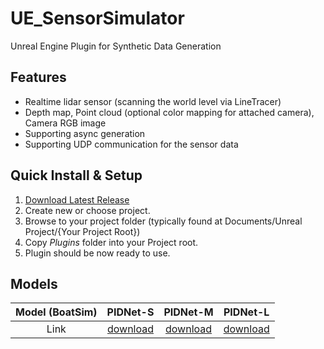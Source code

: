 # UE_SensorSimulator

Unreal Engine Plugin for Synthetic Data Generation

## Features

- Realtime lidar sensor (scanning the world level via LineTracer)
- Depth map, Point cloud (optional color mapping for attached camera), Camera RGB image
- Supporting async generation
- Supporting UDP communication for the sensor data

## Quick Install & Setup

1.  [Download Latest Release](...)
2.  Create new or choose project.
3.  Browse to your project folder (typically found at Documents/Unreal Project/{Your Project Root})
4.  Copy _Plugins_ folder into your Project root.
5.  Plugin should be now ready to use.

## Models

| Model (BoatSim) |                                            PIDNet-S                                            |                                            PIDNet-M                                            |                                            PIDNet-L                                            |
| :-------------: | :--------------------------------------------------------------------------------------------: | :--------------------------------------------------------------------------------------------: | :--------------------------------------------------------------------------------------------: |
|      Link       | [download](https://drive.google.com/file/d/1f0RJba8qHIWmdv36KxXoFBkY-KlfjsmO/view?usp=sharing) | [download](https://drive.google.com/file/d/1lUK5tzC8f_laYqCVWhDXURFsvtZkT4Q_/view?usp=sharing) | [download](https://drive.google.com/file/d/1cUHsCKfRxp4EfLhd25L_bTXFXjxAyMGd/view?usp=sharing) |
